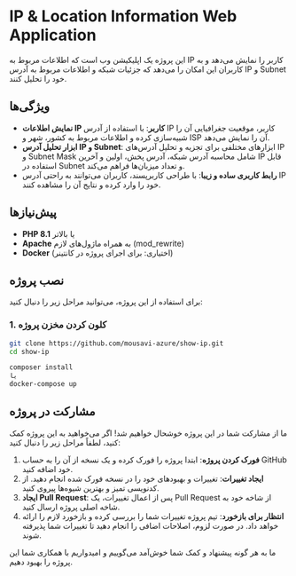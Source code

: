 # IP & Location Information Web Application

این پروژه یک اپلیکیشن وب است که اطلاعات مربوط به IP کاربر را نمایش می‌دهد و به کاربران این امکان را می‌دهد که جزئیات شبکه و اطلاعات مربوط به آدرس IP و Subnet خود را تحلیل کنند.

## ویژگی‌ها

- **نمایش اطلاعات IP کاربر**: با استفاده از آدرس IP کاربر، موقعیت جغرافیایی آن را شبیه‌سازی کرده و اطلاعات مربوط به کشور، شهر و ISP آن را نمایش می‌دهد.
- **ابزار تحلیل آدرس IP و Subnet**: ابزارهای مختلفی برای تجزیه و تحلیل آدرس‌های IP و Subnet Mask شامل محاسبه آدرس شبکه، آدرس پخش، اولین و آخرین IP قابل استفاده در Subnet و تعداد میزبان‌ها فراهم می‌کند.
- **رابط کاربری ساده و زیبا**: با طراحی کاربرپسند، کاربران می‌توانند به راحتی آدرس IP خود را وارد کرده و نتایج آن را مشاهده کنند.

## پیش‌نیازها

- **PHP 8.1** یا بالاتر
- **Apache** به همراه ماژول‌های لازم (mod_rewrite)
- **Docker** (اختیاری: برای اجرای پروژه در کانتینر)

## نصب پروژه

برای استفاده از این پروژه، می‌توانید مراحل زیر را دنبال کنید:

### 1. کلون کردن مخزن پروژه

```bash
git clone https://github.com/mousavi-azure/show-ip.git
cd show-ip

composer install
یا
docker-compose up
```

## مشارکت در پروژه

ما از مشارکت شما در این پروژه خوشحال خواهیم شد! اگر می‌خواهید به این پروژه کمک کنید، لطفاً مراحل زیر را دنبال کنید:

1. **فورک کردن پروژه**: ابتدا پروژه را فورک کرده و یک نسخه از آن را به حساب GitHub خود اضافه کنید.
2. **ایجاد تغییرات**: تغییرات و بهبودهای خود را در نسخه فورک شده انجام دهید. از کدنویسی تمیز و بهترین شیوه‌ها پیروی کنید.
3. **ایجاد Pull Request**: پس از اعمال تغییرات، یک Pull Request از شاخه خود به شاخه اصلی پروژه ارسال کنید.
4. **انتظار برای بازخورد**: تیم پروژه تغییرات شما را بررسی کرده و بازخورد لازم را ارائه خواهد داد. در صورت لزوم، اصلاحات اضافی را انجام دهید تا تغییرات شما پذیرفته شوند.

ما به هر گونه پیشنهاد و کمک شما خوش‌آمد می‌گوییم و امیدواریم با همکاری شما این پروژه را بهبود دهیم.

